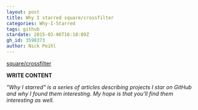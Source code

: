 ```yaml
---
layout: post
title: Why I starred square/crossfilter
categories: Why-I-Starred
tags: github
stardate: 2015-03-06T16:18:09Z
gh_id: 3598373
author: Nick Peihl
---
```


[square/crossfilter](star.repo.html_url)

**WRITE CONTENT**

*"Why I starred" is a series of articles describing projects I star on GitHub and why I found them interesting. My hope is that you'll find them interesting as well.*

